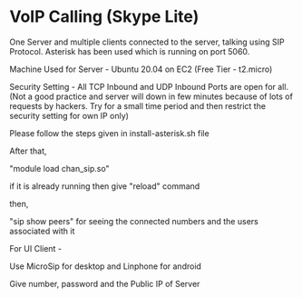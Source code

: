# VoIP Calling (Skype Lite)
One Server and multiple clients connected to the server, talking using SIP Protocol. Asterisk has been used which is running on port 5060.

Machine Used for Server - Ubuntu 20.04 on EC2 (Free Tier - t2.micro)

Security Setting - All TCP Inbound and UDP Inbound Ports are open for all.  (Not a good practice and server will down in few minutes because of lots of requests by hackers. Try for a small time period and then restrict the security setting for own IP only)

Please follow the steps given in install-asterisk.sh file

After that,

"module load chan_sip.so"

if it is already running then give "reload" command

then,

"sip show peers" for seeing the connected numbers and the users associated with it

For UI Client -

Use MicroSip for desktop and Linphone for android

Give number, password and the Public IP of Server
